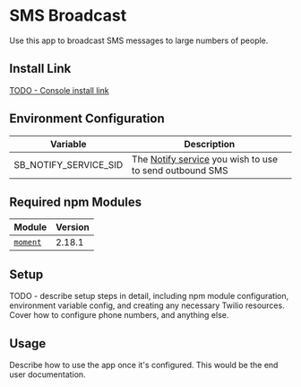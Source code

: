 # SMS Broadcast

Use this app to broadcast SMS messages to large numbers of people.

## Install Link

[TODO - Console install link](#)

## Environment Configuration

| Variable | Description |
| --- | --- |
| SB\_NOTIFY\_SERVICE\_SID | The [Notify service](https://www.twilio.com/console/notify/services) you wish to use to send outbound SMS |

## Required npm Modules

| Module | Version |
| --- | --- |
| [`moment`](https://momentjs.com/) | 2.18.1 |

## Setup

TODO - describe setup steps in detail, including npm module configuration, environment variable config, and creating any necessary Twilio resources. Cover how to configure phone numbers, and anything else.

## Usage

Describe how to use the app once it's configured. This would be the end user documentation.
